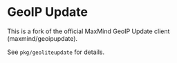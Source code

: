 # GeoIP Update
This is a fork of the official MaxMind GeoIP Update client (maxmind/geoipupdate).

See `pkg/geoliteupdate` for details. 
